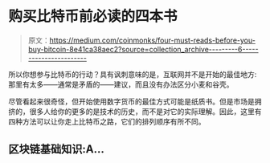 # 购买比特币前必读的四本书

> 原文：<https://medium.com/coinmonks/four-must-reads-before-you-buy-bitcoin-8e41ca38aec2?source=collection_archive---------6----------------------->

所以你想参与比特币的行动？具有讽刺意味的是，互联网并不是开始的最佳地方:那里有太多——通常是矛盾的——建议，而且没有办法区分小麦和谷壳。

尽管看起来很奇怪，但开始使用数字货币的最佳方式可能是纸质书。但是市场是拥挤的，很多人给你的更多的是技术的历史，而不是对它的实际理解。因此，这里有四种方法可以让你走上比特币之路，它们的排列顺序有所不同。

## 区块链基础知识:A…